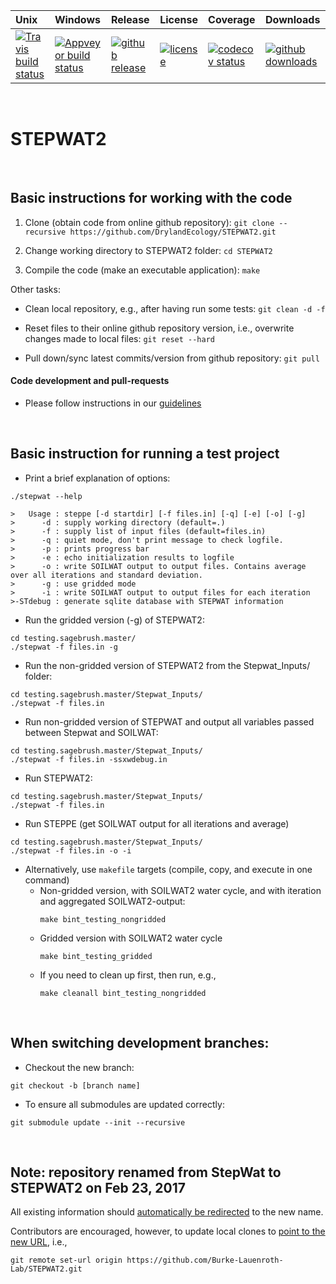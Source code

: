 | Unix | Windows | Release | License | Coverage | Downloads |
| :---- | :---- | :---- | :---- | :---- | :---- |
[ ![Travis build status][1]][2] | [![Appveyor build status][3]][4] | [ ![github release][5]][6] | [![license][7]][8] | [![codecov status][9]][10] | [![github downloads][11]][12] |

[1]: https://travis-ci.org/DrylandEcology/STEPWAT2.svg?branch=master
[2]: https://travis-ci.org/DrylandEcology/STEPWAT2
[3]: https://ci.appveyor.com/api/projects/status/qx2o3j4jpp0ej0on/branch/master?svg=true
[4]: https://ci.appveyor.com/project/DrylandEcologyGit/stepwat2/branch/master
[5]: https://img.shields.io/github/release/DrylandEcology/STEPWAT2.svg?label=current+release
[6]: https://github.com/DrylandEcology/STEPWAT2/releases
[7]: https://img.shields.io/github/license/DrylandEcology/STEPWAT2.svg
[8]: https://www.gnu.org/licenses/gpl.html
[9]: https://codecov.io/gh/DrylandEcology/STEPWAT2/branch/master/graph/badge.svg
[10]: https://codecov.io/gh/DrylandEcology/STEPWAT2
[11]: https://img.shields.io/github/downloads/DrylandEcology/STEPWAT2/total.svg
[12]: https://github.com/DrylandEcology/STEPWAT2

<br>

# STEPWAT2

<br>

## Basic instructions for working with the code
1) Clone (obtain code from online github repository):
`git clone --recursive https://github.com/DrylandEcology/STEPWAT2.git`

2) Change working directory to STEPWAT2 folder: `cd STEPWAT2`

3) Compile the code (make an executable application): `make`

Other tasks:
* Clean local repository, e.g., after having run some tests: `git clean -d -f`

* Reset files to their online github repository version, i.e., overwrite changes made to
  local files: `git reset --hard`

* Pull down/sync latest commits/version from github repository: `git pull`


#### Code development and pull-requests
* Please follow instructions in our
[guidelines](https://github.com/Burke-Lauenroth-Lab/workflow_guidelines)


<br>

## Basic instruction for running a test project

* Print a brief explanation of options:
```
./stepwat --help
```

```
>   Usage : steppe [-d startdir] [-f files.in] [-q] [-e] [-o] [-g]
>      -d : supply working directory (default=.)
>      -f : supply list of input files (default=files.in)
>      -q : quiet mode, don't print message to check logfile.
>      -p : prints progress bar
>      -e : echo initialization results to logfile
>      -o : write SOILWAT output to output files. Contains average over all iterations and standard deviation.
>      -g : use gridded mode
>      -i : write SOILWAT output to output files for each iteration
>-STdebug : generate sqlite database with STEPWAT information
```

* Run the gridded version (-g) of STEPWAT2:

```
cd testing.sagebrush.master/
./stepwat -f files.in -g
```


* Run the non-gridded version of STEPWAT2 from the Stepwat_Inputs/ folder:

```
cd testing.sagebrush.master/Stepwat_Inputs/
./stepwat -f files.in
```


* Run non-gridded version of STEPWAT and output all variables passed between
  Stepwat and SOILWAT:
  
```
cd testing.sagebrush.master/Stepwat_Inputs/
./stepwat -f files.in -ssxwdebug.in
```


* Run STEPWAT2:

```
cd testing.sagebrush.master/Stepwat_Inputs/
./stepwat -f files.in
```

* Run STEPPE (get SOILWAT output for all iterations and average)

```
cd testing.sagebrush.master/Stepwat_Inputs/
./stepwat -f files.in -o -i
```

* Alternatively, use `makefile` targets (compile, copy, and execute in one command)
  - Non-gridded version, with SOILWAT2 water cycle, and with iteration and aggregated SOILWAT2-output:
    ```
    make bint_testing_nongridded
    ```
  - Gridded version with SOILWAT2 water cycle
    ```
    make bint_testing_gridded
    ```
  - If you need to clean up first, then run, e.g.,
    ```
    make cleanall bint_testing_nongridded
    ```



<br>

## When switching development branches:

* Checkout the new branch:
```
git checkout -b [branch name]
```
* To ensure all submodules are updated correctly:
```
git submodule update --init --recursive
```

<br>

## Note: repository renamed from StepWat to STEPWAT2 on Feb 23, 2017

All existing information should [automatically be redirected](https://help.github.com/articles/renaming-a-repository/) to the new name.

Contributors are encouraged, however, to update local clones to [point to the new URL](https://help.github.com/articles/changing-a-remote-s-url/), i.e.,
```
git remote set-url origin https://github.com/Burke-Lauenroth-Lab/STEPWAT2.git
```
